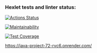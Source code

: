 ### Hexlet tests and linter status:
[![Actions Status](https://github.com/RomanKharkin/java-project-72/workflows/hexlet-check/badge.svg)](https://github.com/RomanKharkin/java-project-72/actions)

[![Maintainability](https://api.codeclimate.com/v1/badges/8faf3d77a1cb5e07f083/maintainability)](https://codeclimate.com/github/RomanKharkin/java-project-72/maintainability)

[![Test Coverage](https://api.codeclimate.com/v1/badges/8faf3d77a1cb5e07f083/test_coverage)](https://codeclimate.com/github/RomanKharkin/java-project-72/test_coverage)

https://java-project-72-rvc6.onrender.com/